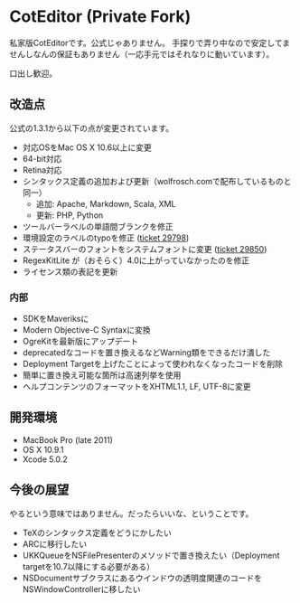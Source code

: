 CotEditor (Private Fork)
==========================

私家版CotEditorです。公式じゃありません。
手探りで弄り中なので安定してませんしなんの保証もありません（一応手元ではそれなりに動いています）。

口出し歓迎。


改造点
-------------
公式の1.3.1から以下の点が変更されています。

- 対応OSをMac OS X 10.6以上に変更
- 64-bit対応
- Retina対応
- シンタックス定義の追加および更新（wolfrosch.comで配布しているものと同一）
    - 追加: Apache, Markdown, Scala, XML
    - 更新: PHP, Python
- ツールバーラベルの単語間ブランクを修正
- 環境設定のラベルのtypoを修正 ([ticket 29798](https://sourceforge.jp/ticket/browse.php?group_id=1836&tid=29798))
- ステータスバーのフォントをシステムフォントに変更 ([ticket 29850](https://sourceforge.jp/ticket/browse.php?group_id=1836&tid=29850))
- RegexKitLite が（おそらく）4.0に上がっていなかったのを修正
- ライセンス類の表記を更新

### 内部
- SDKをMaveriksに
- Modern Objective-C Syntaxに変換
- OgreKitを最新版にアップデート
- deprecatedなコードを置き換えるなどWarning類をできるだけ潰した
- Deployment Targetを上げたことによって使われなくなったコードを削除
- 簡単に置き換え可能な箇所は高速列挙を使用
- ヘルプコンテンツのフォーマットをXHTML1.1, LF, UTF-8に変更


開発環境
-------------
- MacBook Pro (late 2011)
- OS X 10.9.1
- Xcode 5.0.2


今後の展望
-------------
やるという意味ではありません。だったらいいな、ということです。

- TeXのシンタックス定義をどうにかしたい
- ARCに移行したい
- UKKQueueをNSFilePresenterのメソッドで置き換えたい（Deployment targetを10.7以降にする必要がある）
- NSDocumentサブクラスにあるウインドウの透明度関連のコードをNSWindowControllerに移したい

